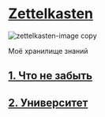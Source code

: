 # [Zettelkasten](https://en.wikipedia.org/wiki/Zettelkasten)

![zettelkasten-image copy](https://user-images.githubusercontent.com/56041257/127306093-6a529e20-6c77-4ed9-be9d-bddad806d91a.png)

Моё хранилище знаний

## [1. Что не забыть](https://github.com/boorlakov/zettelkasten/blob/main/what-to-do-not-forget.md)
## [2. Университет](https://github.com/boorlakov/zettelkasten/blob/main/university/README.md)

